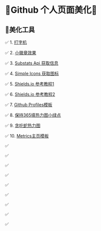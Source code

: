# 🤩Github 个人页面美化👾

## 🤖美化工具

✅ 1. [打字机](https://readme-typing-svg.demolab.com/demo/)

✅ 2. [小徽章效果](https://shields.io/badges)

✅ 3. [Substats Api 获取信息](https://substats.spencerwoo.com/#why-i-did-this)

✅ 4. [Simple Icons 获取图标](https://simpleicons.org/)

✅ 5. [Shields.io 参考教程1](https://sspai.com/post/59593)

✅ 6. [Shields.io 参考教程2](http://t.csdn.cn/6GKtS)

✅ 7. [Github Profiles模板](https://profilinator.rishav.dev/)

✅ 8. [保持365填热力图小绿点](https://github.com/justjavac/auto-green/tree/main)

✅ 9. [贪吃蛇热力图](https://cloud.tencent.com/developer/article/1935739)

✅ 10. [Metrics主页模板](https://metrics.lecoq.io)

✅

✅

✅

✅

✅

✅

✅

✅

✅